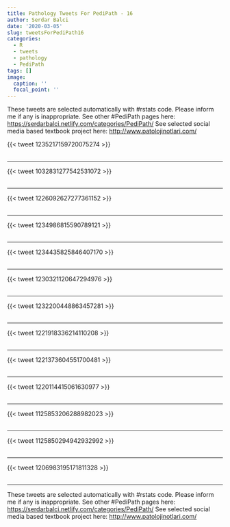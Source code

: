 ```yaml
---
title: Pathology Tweets For PediPath - 16
author: Serdar Balci
date: '2020-03-05'
slug: tweetsForPediPath16
categories:
  - R
  - tweets
  - pathology
  - PediPath
tags: []
image:
  caption: ''
  focal_point: ''
---
```



These tweets are selected automatically with #rstats code. Please inform me if any is inappropriate.
See other #PediPath pages here: https://serdarbalci.netlify.com/categories/PediPath/ 
See selected social media based textbook project here: http://www.patolojinotlari.com/

{{< tweet 1235217159720075274 >}}
<br>
<br>
<hr>
{{< tweet 1032831277542531072 >}}
<br>
<br>
<hr>
{{< tweet 1226092627277361152 >}}
<br>
<br>
<hr>
{{< tweet 1234986815590789121 >}}
<br>
<br>
<hr>
{{< tweet 1234435825846407170 >}}
<br>
<br>
<hr>
{{< tweet 1230321120647294976 >}}
<br>
<br>
<hr>
{{< tweet 1232200448863457281 >}}
<br>
<br>
<hr>
{{< tweet 1221918336214110208 >}}
<br>
<br>
<hr>
{{< tweet 1221373604551700481 >}}
<br>
<br>
<hr>
{{< tweet 1220114415061630977 >}}
<br>
<br>
<hr>
{{< tweet 1125853206288982023 >}}
<br>
<br>
<hr>
{{< tweet 1125850294942932992 >}}
<br>
<br>
<hr>
{{< tweet 1206983195171811328 >}}
<br>
<br>
<hr>


These tweets are selected automatically with #rstats code. Please inform me if any is inappropriate.
See other #PediPath pages here: https://serdarbalci.netlify.com/categories/PediPath/ 
See selected social media based textbook project here: http://www.patolojinotlari.com/

